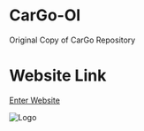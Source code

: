 # CarGo-Ol
Original Copy of CarGo Repository

# Website Link
[Enter Website](https://plushb9rry.github.io/CarGo-Ol/)



![Logo](https://cdn.discordapp.com/attachments/794818958686552145/908669882369982464/logo.png)

